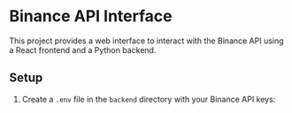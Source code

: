 # Binance API Interface

This project provides a web interface to interact with the Binance API using a React frontend and a Python backend.

## Setup

1. Create a `.env` file in the `backend` directory with your Binance API keys:
